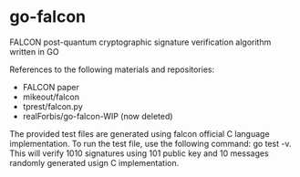 # go-falcon
FALCON post-quantum cryptographic signature verification algorithm written in GO

References to the following materials and repositories:
- FALCON paper
- mikeout/falcon
- tprest/falcon.py
- realForbis/go-falcon-WIP (now deleted)

The provided test files are generated using falcon official C language implementation.
To run the test file, use the following command: go test -v.
This will verify 1010 signatures using 101 public key and 10 messages randomly generated usign C implementation.
